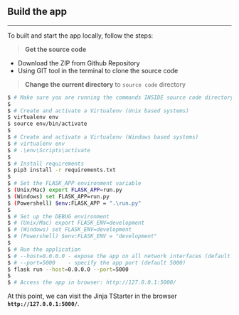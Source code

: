 ## Build the app
---

To built and start the app locally, follow the steps:

> **Get the source code**

- Download the ZIP from Github Repository
- Using GIT tool in the terminal to clone the source code

> **Change the current directory** to `source code` directory

```bash
$ # Make sure you are running the commands INSIDE source code directory
$
$ # Create and activate a Virtualenv (Unix based systems)
$ virtualenv env
$ source env/bin/activate
$
$ # Create and activate a Virtualenv (Windows based systems)
$ # virtualenv env
$ # .\env\Scripts\activate
$
$ # Install requirements
$ pip3 install -r requirements.txt
$
$ # Set the FLASK_APP environment variable
$ (Unix/Mac) export FLASK_APP=run.py
$ (Windows) set FLASK_APP=run.py
$ (Powershell) $env:FLASK_APP = ".\run.py"
$
$ # Set up the DEBUG environment
$ # (Unix/Mac) export FLASK_ENV=development
$ # (Windows) set FLASK_ENV=development
$ # (Powershell) $env:FLASK_ENV = "development"
$
$ # Run the application
$ # --host=0.0.0.0 - expose the app on all network interfaces (default 127.0.0.1)
$ # --port=5000    - specify the app port (default 5000)  
$ flask run --host=0.0.0.0 --port=5000
$
$ # Access the app in browser: http://127.0.0.1:5000/
```

At this point, we can visit the Jinja TStarter in the browser **`http://127.0.0.1:5000/`**.

<br />
